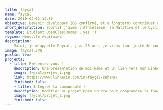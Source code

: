 ```yaml
---
title: fayçal
name: fayçal
date: 2019-03-03 15:20
objective: Devenir developper IOS confirmé, et a longterms contribuer a mettre en place des Framework OpenSource essentiels a la programmation de demain :)
short_description: Sportif j'aime l'Athletisme, la Natation et le Cyclisme, passionnée par l'histoire et les cultures du monde.
template: Etudiant OpenClassRooms , yes :)
region: Nouvelle Aquitaine
description:
    Salut, je m'appelle Fayçal. j'ai 28 ans. je viens tout juste de commencer ma formation OpenClassRooms en tant que "Developpeur IOS", je suis quelqu'un d'autodidact qui aime s'instruire de tout, je suis passé par plusieurs parcours Math fondamentales a Descartes, Reeducation a Rennes 2, j'ai egelement travailler en tant que coach en relooking, en colaboaration avec des coach de developpement personnel. 
image: faycal.JPG
public: True 
projects:
  - title: Présentez-vous !
    description: Une présentation de moi-même et un lien vers mon LinkedIn.
    image: faycal/projet_1.png
    link: https://www.linkedin.com/in/fayçal-zehana/
    finished: false
    - title: Intégrez la communauté !
    description: Modifier un projet Open Source pour comprendre le fonctionnement de Git, de Github et des pull requests.
    image: faycal/projet_2.png
    finished: false
---
```

